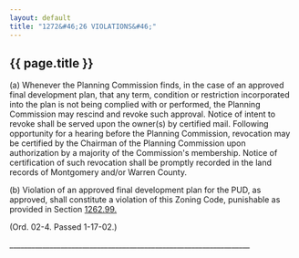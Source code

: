 ```yaml
---
layout: default 
title: "1272&#46;26 VIOLATIONS&#46;"
---
```


{{ page.title }}
----------------

​(a) Whenever the Planning Commission finds, in the case of an approved
final development plan, that any term, condition or restriction
incorporated into the plan is not being complied with or performed, the
Planning Commission may rescind and revoke such approval. Notice of
intent to revoke shall be served upon the owner(s) by certified mail.
Following opportunity for a hearing before the Planning Commission,
revocation may be certified by the Chairman of the Planning Commission
upon authorization by a majority of the Commission's membership. Notice
of certification of such revocation shall be promptly recorded in the
land records of Montgomery and/or Warren County.

​(b) Violation of an approved final development plan for the PUD, as
approved, shall constitute a violation of this Zoning Code, punishable
as provided in Section [1262.99.](4da6057d.html)

(Ord. 02-4. Passed 1-17-02.)

\_\_\_\_\_\_\_\_\_\_\_\_\_\_\_\_\_\_\_\_\_\_\_\_\_\_\_\_\_\_\_\_\_\_\_\_\_\_\_\_\_\_\_\_\_\_\_\_\_\_\_\_\_\_\_\_\_\_\_\_\_\_\_\_\_\_
